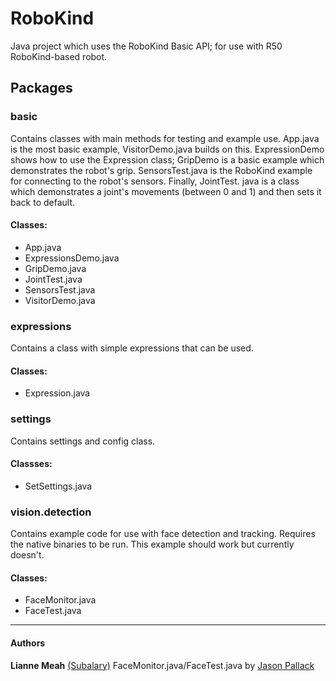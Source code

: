 # RoboKind

Java project which uses the RoboKind Basic API; for use with R50 RoboKind-based robot.

## Packages

### **basic** ###
Contains classes with main methods for testing and example use. App.java is the most basic example, VisitorDemo.java
builds on this. ExpressionDemo shows how to use the Expression class; GripDemo is a basic example which demonstrates
the robot's grip. SensorsTest.java is the RoboKind example for connecting to the robot's sensors. Finally, JointTest.
java is a class which demonstrates a joint's movements (between 0 and 1) and then sets it back to default.

#### Classes: 
* App.java
* ExpressionsDemo.java
* GripDemo.java
* JointTest.java
* SensorsTest.java
* VisitorDemo.java

### **expressions** ###
Contains a class with simple expressions that can be used.

#### Classes:
* Expression.java

### **settings** ###
Contains settings and config class.

#### Classses:
* SetSettings.java

### **vision.detection** ###
Contains example code for use with face detection and tracking. Requires the native binaries to be run. This example
should work but currently doesn't.

#### Classes:
* FaceMonitor.java
* FaceTest.java

***
#### Authors

**Lianne Meah** [(Subalary)](http://www.twitter.com/subalary)
FaceMonitor.java/FaceTest.java by [Jason Pallack](mailto:jgpallack@gmail.com)
